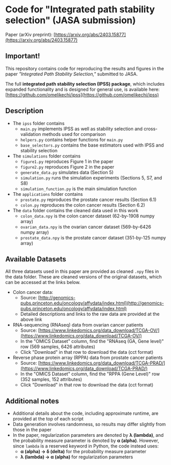 # **Code for "Integrated path stability selection" (JASA submission)**

Paper (arXiv preprint): [https://arxiv.org/abs/2403.15877](https://arxiv.org/abs/2403.15877)

## **Important!**  
This repository contains code for reproducing the results and figures in the paper *"Integrated Path Stability Selection,"* submitted to JASA.  

The full **integrated path stability selection (IPSS) package**, which includes expanded functionality and is designed for general use, is 
available here: [https://github.com/omelikechi/ipss](https://github.com/omelikechi/ipss)

## **Description**
- The `ipss` folder contains
	- `main.py` implements IPSS as well as stability selection and cross-validation methods used for comparison 
	- `helpers.py` contains helper functions for `main.py`
	- `base_selectors.py` contains the base estimators used with IPSS and stability selection
- The `simulations` folder contains
	- `figure1.py` reproduces Figure 1 in the paper
	- `figure2.py` reproduces Figure 2 in the paper
	- `generate_data.py` simulates data (Section 5)
	- `simulation.py` runs the simulation experiments (Sections 5, S7, and S8)
	- `simulation_function.py` is the main simulation function
- The `applications` folder contains
	- `prostate.py` reproduces the prostate cancer results (Section 6.1)
	- `colon.py` reproduces the colon cancer results (Section 6.2)
- The `data` folder contains the cleaned data used in this work
	- `colon_data.npy` is the colon cancer dataset (62-by-1908 numpy array)
	- `ovarian_data.npy` is the ovarian cancer dataset (569-by-6426 numpy array)
	- `prostate_data.npy` is the prostate cancer dataset (351-by-125 numpy array)

## **Available Datasets**
All three datasets used in this paper are provided as cleaned `.npy` files in the data folder. These are cleaned
versions of the original datasets, which can be accessed at the links below.
- Colon cancer data:
	- Source: [http://genomics-pubs.princeton.edu/oncology/affydata/index.html](http://genomics-pubs.princeton.edu/oncology/affydata/index.html) 
	- Detailed descriptions and links to the raw data are provided at the above link
- RNA-sequencing (RNAseq) data from ovarian cancer patients
	- Source: [https://www.linkedomics.org/data_download/TCGA-OV/](https://www.linkedomics.org/data_download/TCGA-OV/)
	- In the "OMICS Dataset" column, find the "RNAseq (GA, Gene level)" row (569 samples, 6426 attributes)
	- Click "Download" in that row to download the data (cct format)
- Reverse phase protein array (RPPA) data from prostate cancer patients 
	- Source: [https://www.linkedomics.org/data_download/TCGA-PRAD/](https://www.linkedomics.org/data_download/TCGA-PRAD/) 
	- In the "OMICS Dataset" column, find the "RPPA (Gene Level)" row (352 samples, 152 attributes)
	- Click "Download" in that row to download the data (cct format)

## **Additional notes**
- Additional details about the code, including approximate runtime, are provided at the top of each script
- Data generation involves randomness, so results may differ slightly from those in the paper
- In the paper, regularization parameters are denoted by **λ (lambda)**, and the probability measure parameter is denoted by **α (alpha)**. However, since `lambda` is a reserved keyword in Python, the code instead uses:
  - **α (alpha) → δ (delta)** for the probability measure parameter 
  - **λ (lambda) → α (alpha)** for regularization parameters 




